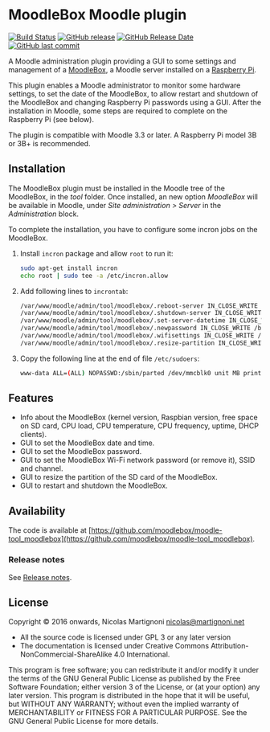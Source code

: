 # MoodleBox Moodle plugin

[![Build Status](https://travis-ci.org/moodlebox/moodle-tool_moodlebox.svg?branch=master)](https://travis-ci.org/moodlebox/moodle-tool_moodlebox)
[![GitHub release](https://img.shields.io/github/release/moodlebox/moodle-tool_moodlebox.svg)](https://github.com/moodlebox/moodle-tool_moodlebox/releases/latest)
[![GitHub Release Date](https://img.shields.io/github/release-date/moodlebox/moodle-tool_moodlebox.svg)](https://github.com/moodlebox/moodle-tool_moodlebox/releases/latest)
[![GitHub last commit](https://img.shields.io/github/last-commit/moodlebox/moodle-tool_moodlebox.svg)](https://github.com/moodlebox/moodlebox/commits/)


A Moodle administration plugin providing a GUI to some settings and management of a [MoodleBox](https://moodlebox.net/), a Moodle server installed on a [Raspberry Pi](https://www.raspberrypi.org/).

This plugin enables a Moodle administrator to monitor some hardware settings, to set the date of the MoodleBox, to allow restart and shutdown of the MoodleBox and changing Raspberry Pi passwords using a GUI. After the installation in Moodle, some steps are required to complete on the Raspberry Pi (see below).

The plugin is compatible with Moodle 3.3 or later. A Raspberry Pi model 3B or 3B+ is recommended.

## Installation

The MoodleBox plugin must be installed in the Moodle tree of the MoodleBox, in the _tool_ folder. Once installed, an new option _MoodleBox_ will be available in Moodle, under _Site administration > Server_ in the _Administration_ block.

To complete the installation, you have to configure some incron jobs on the MoodleBox.

1. Install `incron` package and allow `root` to run it:
    ```bash
    sudo apt-get install incron
    echo root | sudo tee -a /etc/incron.allow
    ```

1. Add following lines to `incrontab`:
    ```bash
    /var/www/moodle/admin/tool/moodlebox/.reboot-server IN_CLOSE_WRITE /sbin/shutdown -r now
    /var/www/moodle/admin/tool/moodlebox/.shutdown-server IN_CLOSE_WRITE /sbin/shutdown -h now
    /var/www/moodle/admin/tool/moodlebox/.set-server-datetime IN_CLOSE_WRITE /bin/bash /var/www/moodle/admin/tool/moodlebox/.set-server-datetime
    /var/www/moodle/admin/tool/moodlebox/.newpassword IN_CLOSE_WRITE /bin/bash /var/www/moodle/admin/tool/moodlebox/bin/changepassword.sh
    /var/www/moodle/admin/tool/moodlebox/.wifisettings IN_CLOSE_WRITE /bin/bash /var/www/moodle/admin/tool/moodlebox/bin/changewifisettings.sh
    /var/www/moodle/admin/tool/moodlebox/.resize-partition IN_CLOSE_WRITE /bin/bash /var/www/moodle/admin/tool/moodlebox/bin/resizepartition.sh
    ```

1. Copy the following line at the end of file `/etc/sudoers`:
    ```bash
    www-data ALL=(ALL) NOPASSWD:/sbin/parted /dev/mmcblk0 unit MB print free
    ```

## Features

- Info about the MoodleBox (kernel version, Raspbian version, free space on SD card, CPU load, CPU temperature, CPU frequency, uptime, DHCP clients).
- GUI to set the MoodleBox date and time.
- GUI to set the MoodleBox password.
- GUI to set the MoodleBox Wi-Fi network password (or remove it), SSID and channel.
- GUI to resize the partition of the SD card of the MoodleBox.
- GUI to restart and shutdown the MoodleBox.

## Availability

The code is available at [https://github.com/moodlebox/moodle-tool_moodlebox](https://github.com/moodlebox/moodle-tool_moodlebox).

### Release notes

See [Release notes](https://github.com/moodlebox/moodle-tool_moodlebox/blob/master/CHANGELOG.md).

## License

Copyright © 2016 onwards, Nicolas Martignoni <nicolas@martignoni.net>

- All the source code is licensed under GPL 3 or any later version
- The documentation is licensed under Creative Commons Attribution-NonCommercial-ShareAlike 4.0 International.

This program is free software; you can redistribute it and/or modify it under the terms of the GNU General Public License as published by the Free Software Foundation; either version 3 of the License, or (at your option) any later version. This program is distributed in the hope that it will be useful, but WITHOUT ANY WARRANTY; without even the implied warranty of MERCHANTABILITY or FITNESS FOR A PARTICULAR PURPOSE. See the GNU General Public License for more details.


